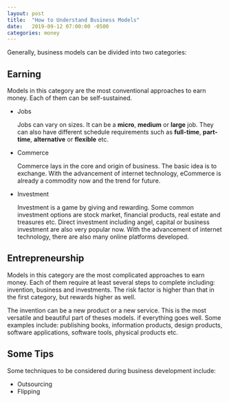 ```yaml
---
layout: post
title:  "How to Understand Business Models"
date:   2019-09-12 07:00:00 -0500
categories: money
---
```


Generally, business models can be divided into two categories:

## Earning

Models in this category are the most conventional approaches to earn money. Each of them can be self-sustained.

* Jobs

  Jobs can vary on sizes. It can be a **micro**, **medium** or **large** job. They can also have different schedule requirements such as **full-time**, **part-time**, **alternative** or **flexible** etc.

* Commerce

  Commerce lays in the core and origin of business. The basic idea is to exchange. With the advancement of internet technology, eCommerce is already a commodity now and the trend for future.

* Investment

  Investment is a game by giving and rewarding. Some common investment options are stock market, financial products, real estate and treasures etc. Direct investment including angel, capital or business investment are also very popular now. With the advancement of internet technology, there are also many online platforms developed.

## Entrepreneurship

Models in this category are the most complicated approaches to earn money. Each of them require at least several steps to complete including: invention, business and investments. The risk factor is higher than that in the first category, but rewards higher as well.

The invention can be a new product or a new service. This is the most versatile and beautiful part of theses models. if everything goes well. Some examples include: publishing books, information products, design products, software applications, software tools, physical products etc.

## Some Tips

Some techniques to be considered during business development include:

* Outsourcing
* Flipping
